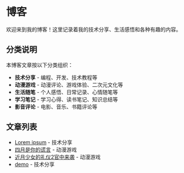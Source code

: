 # 博客

欢迎来到我的博客！这里记录着我的技术分享、生活感悟和各种有趣的内容。

## 分类说明

本博客文章按以下分类组织：

- **技术分享** - 编程、开发、技术教程等
- **动漫游戏** - 动漫评论、游戏体验、二次元文化等  
- **生活随笔** - 个人感悟、日常记录、心情随笔等
- **学习笔记** - 学习心得、读书笔记、知识总结等
- **影音评论** - 电影、音乐、书籍评论等

## 文章列表

- [Lorem ipsum](sample_cn.md) - 技术分享
- [四月是你的谎言](四月是你的谎言.md) - 动漫游戏
- [近月少女的礼仪2官中来袭](近月2官中来袭.md) - 动漫游戏
- [demo](demo.md) - 技术分享 